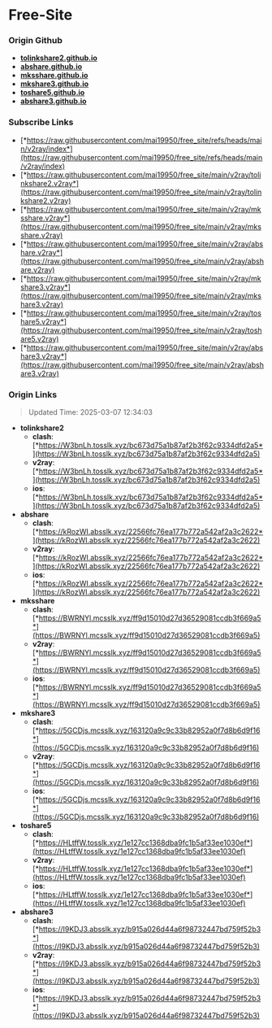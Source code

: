 # Free-Site

### Origin Github

- [**tolinkshare2.github.io**](https://github.com/tolinkshare2/tolinkshare2.github.io)
- [**abshare.github.io**](https://github.com/abshare/abshare.github.io)
- [**mksshare.github.io**](https://github.com/mksshare/mksshare.github.io)
- [**mkshare3.github.io**](https://github.com/mkshare3/mkshare3.github.io)
- [**toshare5.github.io**](https://github.com/toshare5/toshare5.github.io)
- [**abshare3.github.io**](https://github.com/abshare3/abshare3.github.io)

### Subscribe Links

- [*https://raw.githubusercontent.com/mai19950/free_site/refs/heads/main/v2ray/index*](https://raw.githubusercontent.com/mai19950/free_site/refs/heads/main/v2ray/index)
- [*https://raw.githubusercontent.com/mai19950/free_site/main/v2ray/tolinkshare2.v2ray*](https://raw.githubusercontent.com/mai19950/free_site/main/v2ray/tolinkshare2.v2ray)
- [*https://raw.githubusercontent.com/mai19950/free_site/main/v2ray/mksshare.v2ray*](https://raw.githubusercontent.com/mai19950/free_site/main/v2ray/mksshare.v2ray)
- [*https://raw.githubusercontent.com/mai19950/free_site/main/v2ray/abshare.v2ray*](https://raw.githubusercontent.com/mai19950/free_site/main/v2ray/abshare.v2ray)
- [*https://raw.githubusercontent.com/mai19950/free_site/main/v2ray/mkshare3.v2ray*](https://raw.githubusercontent.com/mai19950/free_site/main/v2ray/mkshare3.v2ray)
- [*https://raw.githubusercontent.com/mai19950/free_site/main/v2ray/toshare5.v2ray*](https://raw.githubusercontent.com/mai19950/free_site/main/v2ray/toshare5.v2ray)
- [*https://raw.githubusercontent.com/mai19950/free_site/main/v2ray/abshare3.v2ray*](https://raw.githubusercontent.com/mai19950/free_site/main/v2ray/abshare3.v2ray)

### Origin Links

> Updated Time: 2025-03-07 12:34:03

- **tolinkshare2**
  - **clash**: [*https://W3bnLh.tosslk.xyz/bc673d75a1b87af2b3f62c9334dfd2a5*](https://W3bnLh.tosslk.xyz/bc673d75a1b87af2b3f62c9334dfd2a5)
  - **v2ray**: [*https://W3bnLh.tosslk.xyz/bc673d75a1b87af2b3f62c9334dfd2a5*](https://W3bnLh.tosslk.xyz/bc673d75a1b87af2b3f62c9334dfd2a5)
  - **ios**: [*https://W3bnLh.tosslk.xyz/bc673d75a1b87af2b3f62c9334dfd2a5*](https://W3bnLh.tosslk.xyz/bc673d75a1b87af2b3f62c9334dfd2a5)
- **abshare**
  - **clash**: [*https://kRozWI.absslk.xyz/22566fc76ea177b772a542af2a3c2622*](https://kRozWI.absslk.xyz/22566fc76ea177b772a542af2a3c2622)
  - **v2ray**: [*https://kRozWI.absslk.xyz/22566fc76ea177b772a542af2a3c2622*](https://kRozWI.absslk.xyz/22566fc76ea177b772a542af2a3c2622)
  - **ios**: [*https://kRozWI.absslk.xyz/22566fc76ea177b772a542af2a3c2622*](https://kRozWI.absslk.xyz/22566fc76ea177b772a542af2a3c2622)
- **mksshare**
  - **clash**: [*https://BWRNYl.mcsslk.xyz/ff9d15010d27d36529081ccdb3f669a5*](https://BWRNYl.mcsslk.xyz/ff9d15010d27d36529081ccdb3f669a5)
  - **v2ray**: [*https://BWRNYl.mcsslk.xyz/ff9d15010d27d36529081ccdb3f669a5*](https://BWRNYl.mcsslk.xyz/ff9d15010d27d36529081ccdb3f669a5)
  - **ios**: [*https://BWRNYl.mcsslk.xyz/ff9d15010d27d36529081ccdb3f669a5*](https://BWRNYl.mcsslk.xyz/ff9d15010d27d36529081ccdb3f669a5)
- **mkshare3**
  - **clash**: [*https://5GCDjs.mcsslk.xyz/163120a9c9c33b82952a0f7d8b6d9f16*](https://5GCDjs.mcsslk.xyz/163120a9c9c33b82952a0f7d8b6d9f16)
  - **v2ray**: [*https://5GCDjs.mcsslk.xyz/163120a9c9c33b82952a0f7d8b6d9f16*](https://5GCDjs.mcsslk.xyz/163120a9c9c33b82952a0f7d8b6d9f16)
  - **ios**: [*https://5GCDjs.mcsslk.xyz/163120a9c9c33b82952a0f7d8b6d9f16*](https://5GCDjs.mcsslk.xyz/163120a9c9c33b82952a0f7d8b6d9f16)
- **toshare5**
  - **clash**: [*https://HLtffW.tosslk.xyz/1e127cc1368dba9fc1b5af33ee1030ef*](https://HLtffW.tosslk.xyz/1e127cc1368dba9fc1b5af33ee1030ef)
  - **v2ray**: [*https://HLtffW.tosslk.xyz/1e127cc1368dba9fc1b5af33ee1030ef*](https://HLtffW.tosslk.xyz/1e127cc1368dba9fc1b5af33ee1030ef)
  - **ios**: [*https://HLtffW.tosslk.xyz/1e127cc1368dba9fc1b5af33ee1030ef*](https://HLtffW.tosslk.xyz/1e127cc1368dba9fc1b5af33ee1030ef)
- **abshare3**
  - **clash**: [*https://I9KDJ3.absslk.xyz/b915a026d44a6f98732447bd759f52b3*](https://I9KDJ3.absslk.xyz/b915a026d44a6f98732447bd759f52b3)
  - **v2ray**: [*https://I9KDJ3.absslk.xyz/b915a026d44a6f98732447bd759f52b3*](https://I9KDJ3.absslk.xyz/b915a026d44a6f98732447bd759f52b3)
  - **ios**: [*https://I9KDJ3.absslk.xyz/b915a026d44a6f98732447bd759f52b3*](https://I9KDJ3.absslk.xyz/b915a026d44a6f98732447bd759f52b3)
